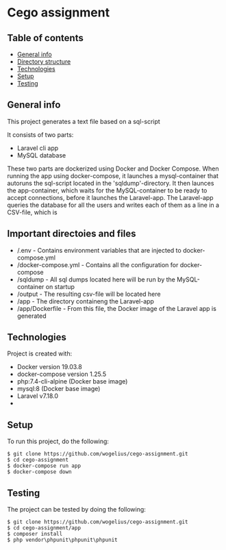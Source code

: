 # Cego assignment

## Table of contents
* [General info](#general-info)
* [Directory structure](#directory-structure)
* [Technologies](#technologies)
* [Setup](#setup)
* [Testing](#testing)

## General info
This project generates a text file based on a sql-script

It consists of two parts:
* Laravel cli app
* MySQL database

These two parts are dockerized using Docker and Docker Compose.
When running the app using docker-compose, it launches a mysql-container that autoruns the sql-script located in the 'sqldump'-directory.
It then launces the app-container, which waits for the MySQL-container to be ready to accept connections, before it launches the Laravel-app.
The Laravel-app queries the database for all the users and writes each of them as a line in a CSV-file, which is 

## Important directoies and files
* /.env - Contains environment variables that are injected to docker-compose.yml
* /docker-compose.yml - Contains all the configuration for docker-compose
* /sqldump - All sql dumps located here will be run by the MySQL-container on startup
* /output - The resulting csv-file will be located here
* /app - The directory containeng the Laravel-app
* /app/Dockerfile - From this file, the Docker image of the Laravel app is generated

## Technologies
Project is created with:
* Docker version 19.03.8
* docker-compose version 1.25.5
* php:7.4-cli-alpine (Docker base image)
* mysql:8 (Docker base image)
* Laravel v7.18.0
* 

## Setup
To run this project, do the following:

```
$ git clone https://github.com/wogelius/cego-assignment.git
$ cd cego-assignment
$ docker-compose run app
$ docker-compose down
```

## Testing
The project can be tested by doing the following:

```
$ git clone https://github.com/wogelius/cego-assignment.git
$ cd cego-assignment/app
$ composer install
$ php vendor\phpunit\phpunit\phpunit
```

